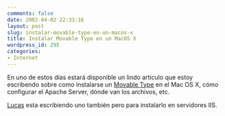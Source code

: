 ```yaml
---
comments: false
date: 2002-04-02 22:33:16
layout: post
slug: instalar-movable-type-en-un-macos-x
title: Instalar Movable Type en un MacOS X
wordpress_id: 295
categories:
- Internet
---
```


En uno de estos días estará disponible un lindo artículo que estoy escribendo sobre como instalarse un [Movable Type](http://www.movabletype.org) en el Mac OS X, cómo configurar el Apache Server, dónde van los archivos, etc.  

  

[Lucas](http://www.korochi.com.ar) esta escribiendo uno también pero para instalarlo en servidores IIS.




 
